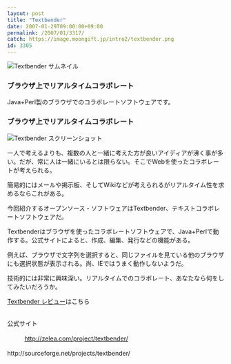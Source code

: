 ```yaml
---
layout: post
title: "Textbender"
date: 2007-01-29T09:00:00+09:00
permalink: /2007/01/3317/
catch: https://image.moongift.jp/intro2/textbender.png
id: 3305
---
```

 ![Textbender サムネイル](https://image.moongift.jp/intro2/textbender.t.png "Textbender サムネイル")
  

### ブラウザ上でリアルタイムコラボレート
  
Java+Perl製のブラウザでのコラボレートソフトウェアです。  
<!--more-->  

### ブラウザ上でリアルタイムコラボレート
  

![Textbender スクリーンショット](https://image.moongift.jp/intro2/textbender.png "Textbender スクリーンショット")

  

一人で考えるよりも、複数の人と一緒に考えた方が良いアイディアが沸く事が多い。だが、常に人は一緒にいるとは限らない。そこでWebを使ったコラボレートが考えられる。

  

簡易的にはメールや掲示板、そしてWikiなどが考えられるがリアルタイム性を求めるならこれがある。

  

今回紹介するオープンソース・ソフトウェアはTextbender、テキストコラボレートソフトウェアだ。

  

Textbenderはブラウザを使ったコラボレートソフトウェアで、Java+Perlで動作する。公式サイトによると、作成、編集、発行などの機能がある。

  

例えば、ブラウザで文字列を選択すると、同じファイルを見ている他のブラウザにも選択状態が表示される。尚、IEではうまく動作しないようだ。

  

技術的には非常に興味深い。リアルタイムでのコラボレート、あなたなら何をしてみたいだろうか。

  

[Textbender レビュー](http://oss.moongift.jp/review/i-3320.html)はこちら

  
<dl>
<br><dt>公式サイト</dt>
<br><dd><a href="http://zelea.com/project/textbender/" target="_blank">http://zelea.com/project/textbender/</a></dd>
<br>http://sourceforge.net/projects/textbender/<br>
</dl>